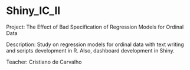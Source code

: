 # Shiny_IC_II

Project: The Effect of Bad Specification of Regression Models for Ordinal Data

Description: Study on regression models for ordinal data with text writing and scripts development in R. Also, dashboard development in Shiny.

Teacher: Cristiano de Carvalho
